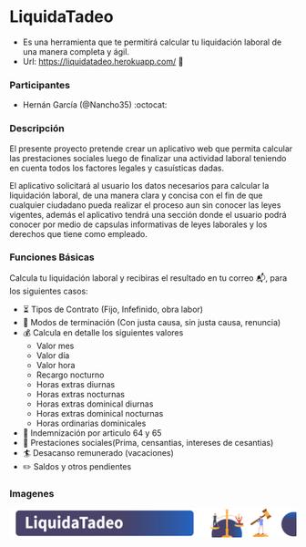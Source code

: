 # LiquidaTadeo

- Es una herramienta que te permitirá calcular tu liquidación laboral de una manera completa y ágil.
- Url: https://liquidatadeo.herokuapp.com/ :mega:


### Participantes
- Hernán García (@Nancho35) 		:octocat:

### Descripción 

El presente proyecto pretende crear un aplicativo web que permita calcular las prestaciones sociales luego de finalizar una actividad laboral teniendo en cuenta todos los factores legales y casuísticas dadas.

El aplicativo solicitará al usuario los datos necesarios para calcular la liquidación laboral, de una manera clara y concisa con el fin de que cualquier ciudadano pueda realizar el proceso aun sin conocer las leyes vigentes, además el aplicativo tendrá una sección donde el usuario podrá conocer por medio de capsulas informativas de leyes laborales y los derechos que tiene como empleado.



### Funciones Básicas

Calcula tu liquidación laboral y recibiras el resultado en tu correo :mailbox_with_mail:, para los siguientes casos:

- :hourglass_flowing_sand: Tipos de Contrato (Fijo, Infefinido, obra labor) 
- :scroll: Modos de terminación (Con justa causa, sin justa causa, renuncia)  
- :moneybag: Calcula en detalle los siguientes valores 
  - Valor mes
  - Valor día
  - Valor hora
  - Recargo nocturno
  - Horas extras diurnas
  - Horas extras nocturnas
  - Horas extras dominical diurnas
  - Horas extras dominical nocturnas
  - Horas ordinarias dominicales
- :money_with_wings: Indemnización por articulo 64 y 65 
- :gem: Prestaciones sociales(Prima, censantias, intereses de cesantias) 
- :surfer: Desacanso remunerado (vacaciones) 
- :pencil2: Saldos y otros pendientes 


### Imagenes
![alt text](https://raw.githubusercontent.com/nancho35/LiquidaTadeo/master/src/assets/top.png)


